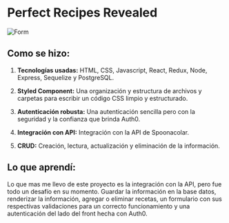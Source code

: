 # Perfect Recipes Revealed

![Form](https://github.com/JIB2017/PI-Food-main/assets/31837873/7d23c32c-8dbc-45fc-ab9d-19d3212302d6)


## Como se hizo:

1. **Tecnologías usadas:** HTML, CSS, Javascript, React, Redux, Node, Express, Sequelize y PostgreSQL.

2. **Styled Component:** Una organización y estructura de archivos y carpetas para escribir un código CSS limpio y estructurado.

3. **Autenticación robusta:** Una autenticación sencilla pero con la seguridad y la confianza que brinda Auth0.

4. **Integración con API:** Integración con la API de Spoonacolar.

5. **CRUD:** Creación, lectura, actualización y eliminación de la información.

## Lo que aprendí:

Lo que mas me llevo de este proyecto es la integración con la API, pero fue todo un desafío en su momento. Guardar la información en la base datos, renderizar la información, agregar o eliminar recetas, un formulario con sus respectivas validaciones para un correcto funcionamiento y una autenticación del lado del front hecha con Auth0.
